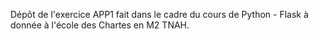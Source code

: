 Dépôt de l'exercice APP1 fait dans le cadre du cours de Python - Flask à donnée à l'école des Chartes en M2 TNAH.
